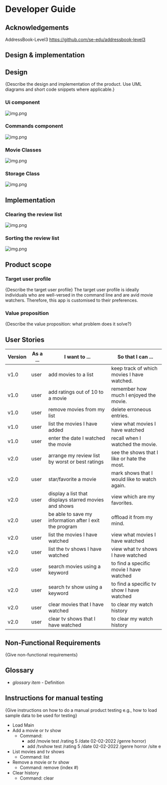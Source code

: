 # Developer Guide

## Acknowledgements

AddressBook-Level3 https://github.com/se-edu/addressbook-level3

## Design & implementation


## Design
{Describe the design and implementation of the product. Use UML diagrams and short code snippets where applicable.}
### Ui component
![img.png](imgs/UiClass.png)

### Commands component
![img.png](imgs/CommandsClass.png)

### Movie Classes
![img.png](imgs/MovieClass.png)

### Storage Class
![img.png](imgs/StorageClass.png)


## Implementation
### Clearing the review list
![img.png](imgs/clearSequence.png)

### Sorting the review list
![img.png](imgs/sortSequence.png)

## Product scope
### Target user profile

{Describe the target user profile}
The target user profile is ideally individuals who are well-versed in the command line
and are avid movie watchers. Therefore, this app is customised to their preferences.

### Value proposition

{Describe the value proposition: what problem does it solve?}

## User Stories

|Version| As a ... | I want to ...                    | So that I can ...                            |
|--------|---------|----------------------------------|----------------------------------------------|
|v1.0|user| add movies to a list             | keep track of which movies I have watched.   |
|v1.0|user| add ratings out of 10 to a movie | remember how much I enjoyed the movie.       |
|v1.0|user| remove movies from my list       | delete erroneous entries.                    |
|v1.0|user| list the movies I have added       | view what movies I have watched              |
|v1.0|user| enter the date I watched the movie       | recall when I watched the movie.             |
|v2.0|user| arrange my review list by worst or best ratings        | see the shows that I like or hate the most.  |
|v2.0|user| star/favorite a movie        | mark shows that I would like to watch again. |
|v2.0|user| display a list that displays starred movies and shows        | view which are my favorites.|
|v2.0|user| be able to save my information after I exit the program   | offload it from my mind. |
|v2.0|user| list the movies I have watched                        | view what movies I have watched              |
|v2.0|user| list the tv shows I have watched                      | view what tv shows I have watched            |
|v2.0|user| search movies using a keyword                         | to find a specific movie I have watched      |
|v2.0|user| search tv show using a keyword                        | to find a specific tv show I have watched    |
|v2.0|user| clear movies that I have watched                      | to clear my watch history                    |
|v2.0|user| clear tv shows that I have watched                    | to clear my watch history                    |


## Non-Functional Requirements

{Give non-functional requirements}

## Glossary

* *glossary item* - Definition

## Instructions for manual testing

{Give instructions on how to do a manual product testing e.g., how to load sample data to be used for testing}
- Load Main 
- Add a movie or tv show 
  - Command:
    - add /movie test /rating 5  /date 02-02-2022 /genre horror)
    - add /tvshow test /rating 5  /date 02-02-2022 /genre horror /site e
- List movies and tv shows 
  - Command: list
- Remove a movie or tv show
  - Command: remove (index #)
- Clear history
  - Command: clear



